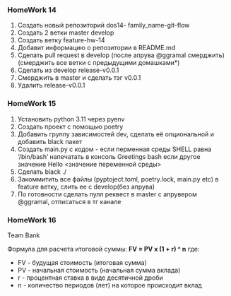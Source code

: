 

### HomeWork 14
1. Создать новый репозиторий dos14-
family_name-git-flow
2. Создать 2 ветки master develop
3. Cоздать ветку feature-hw-14
4. Добавит информацию о репозитории в
README.md
5. Сделать pull request в develop (после апрува
@ggramal смерджить) (cмерджить все ветки с
предыдущими домашками*)
6. Сделать из develop release-v0.0.1
7. Cмерджить в master и сделать тэг v0.0.1
8. Удалить release-v0.0.1

### HomeWork 15
1. Установить python 3.11 через pyenv
2. Создать проект с помощью poetry
3. Добавить группу зависимостей dev, сделать её опциональной и добавить black пакет
4. Создать main.py с кодом - если перменная среды SHELL равна ‘/bin/bash’ напечатать в консоль Greetings bash если другое значение Hello <значение переменной среды>
5. Сделать black ./
5. Закоммитить все файлы (pyptoject.toml, poetry.lock, main.py etc) в feature ветку, слить ее с develop(без апрува)
6. По готовности сделать пулл реквест в master с апрувером @ggramal, отписаться в тг канале

### HomeWork 16
Team Bank

Формула для расчета итоговой суммы:
**FV = PV x (1 + r) ^ n**
где:
* FV - будущая стоимость (итоговая сумма)
* PV - начальная стоимость (начальная сумма вклада)
* r - процентная ставка в виде десятичной дроби
* n - количество периодов (лет) на которое происходит вклад
